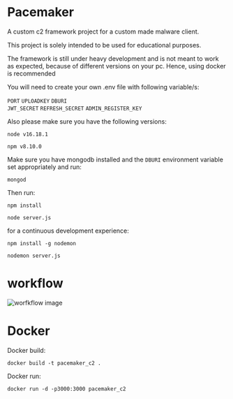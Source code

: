 # Pacemaker

A custom c2 framework project for a custom made malware client.

This project is solely intended to be used for educational purposes.

The framework is still under heavy development and is not meant to work as expected, because of different versions on your pc. Hence,
using docker is recommended

You will need to create your own .env file with following variable/s:

```PORT```
```UPLOADKEY```
```DBURI```  
```JWT_SECRET```
```REFRESH_SECRET```
```ADMIN_REGISTER_KEY```

Also please make sure you have the following versions:

```node v16.18.1```

```npm v8.10.0```

Make sure you have mongodb installed and the ```DBURI``` environment variable set appropriately and run:

```mongod```

Then run:

```npm install```

```node server.js```

for a continuous development experience:

```npm install -g nodemon```

```nodemon server.js```

# workflow

![worfkflow image](https://github.com/fish-afk/Pacemaker/blob/main/c2_flow.drawio.png)

# Docker

Docker build:

```docker build -t pacemaker_c2 .```

Docker run:

```docker run -d -p3000:3000 pacemaker_c2```


